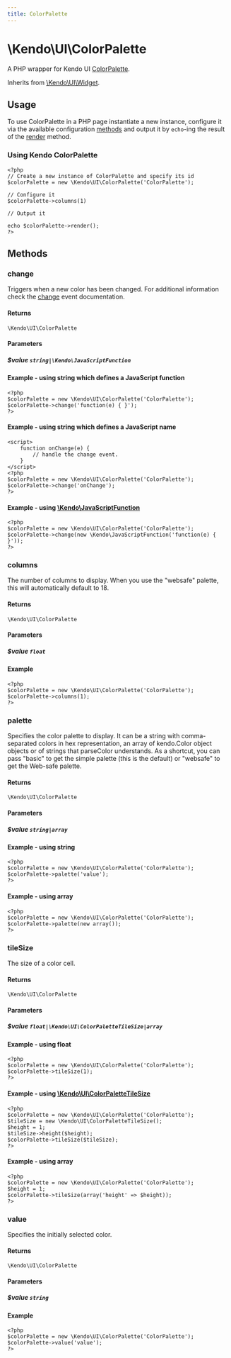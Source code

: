 ```yaml
---
title: ColorPalette
---
```


# \Kendo\UI\ColorPalette

A PHP wrapper for Kendo UI [ColorPalette](/kendo-ui/api/web/colorpalette).

Inherits from [\Kendo\UI\Widget](/kendo-ui/api/wrappers/php/Kendo/UI/Widget).

## Usage

To use ColorPalette in a PHP page instantiate a new instance, configure it via the available
configuration [methods](#methods) and output it by `echo`-ing the result of the [render](/kendo-ui/api/wrappers/php/Kendo/UI/Widget#render) method.

### Using Kendo ColorPalette

    <?php
    // Create a new instance of ColorPalette and specify its id
    $colorPalette = new \Kendo\UI\ColorPalette('ColorPalette');

    // Configure it
    $colorPalette->columns(1)

    // Output it

    echo $colorPalette->render();
    ?>


## Methods

### change
Triggers when a new color has been changed.
For additional information check the [change](/kendo-ui/api/web/colorpalette#events-change) event documentation.

#### Returns
`\Kendo\UI\ColorPalette`

#### Parameters

##### $value `string|\Kendo\JavaScriptFunction`

#### Example - using string which defines a JavaScript function

    <?php
    $colorPalette = new \Kendo\UI\ColorPalette('ColorPalette');
    $colorPalette->change('function(e) { }');
    ?>

#### Example - using string which defines a JavaScript name
    <script>
        function onChange(e) {
            // handle the change event.
        }
    </script>
    <?php
    $colorPalette = new \Kendo\UI\ColorPalette('ColorPalette');
    $colorPalette->change('onChange');
    ?>

#### Example - using [\Kendo\JavaScriptFunction](/kendo-ui/api/wrappers/php/kendo/javascriptfunction)

    <?php
    $colorPalette = new \Kendo\UI\ColorPalette('ColorPalette');
    $colorPalette->change(new \Kendo\JavaScriptFunction('function(e) { }'));
    ?>

### columns
The number of columns to display.  When you use the "websafe" palette, this will automatically default to 18.

#### Returns
`\Kendo\UI\ColorPalette`

#### Parameters

##### $value `float`



#### Example 
    <?php
    $colorPalette = new \Kendo\UI\ColorPalette('ColorPalette');
    $colorPalette->columns(1);
    ?>

### palette
Specifies the color palette to display.
It can be a string with comma-separated colors in hex representation, an array of kendo.Color object objects or of strings that parseColor understands.  As a shortcut, you can pass "basic" to get the simple palette (this is the default) or "websafe" to get the Web-safe palette.

#### Returns
`\Kendo\UI\ColorPalette`

#### Parameters

##### $value `string|array`



#### Example  - using string
    <?php
    $colorPalette = new \Kendo\UI\ColorPalette('ColorPalette');
    $colorPalette->palette('value');
    ?>

#### Example  - using array
    <?php
    $colorPalette = new \Kendo\UI\ColorPalette('ColorPalette');
    $colorPalette->palette(new array());
    ?>

### tileSize

The size of a color cell.

#### Returns
`\Kendo\UI\ColorPalette`

#### Parameters

##### $value `float|\Kendo\UI\ColorPaletteTileSize|array`




#### Example  - using float
    <?php
    $colorPalette = new \Kendo\UI\ColorPalette('ColorPalette');
    $colorPalette->tileSize(1);
    ?>


#### Example - using [\Kendo\UI\ColorPaletteTileSize](/kendo-ui/api/wrappers/php/Kendo/UI/ColorPaletteTileSize)
    <?php
    $colorPalette = new \Kendo\UI\ColorPalette('ColorPalette');
    $tileSize = new \Kendo\UI\ColorPaletteTileSize();
    $height = 1;
    $tileSize->height($height);
    $colorPalette->tileSize($tileSize);
    ?>

#### Example - using array

    <?php
    $colorPalette = new \Kendo\UI\ColorPalette('ColorPalette');
    $height = 1;
    $colorPalette->tileSize(array('height' => $height));
    ?>

### value
Specifies the initially selected color.

#### Returns
`\Kendo\UI\ColorPalette`

#### Parameters

##### $value `string`



#### Example 
    <?php
    $colorPalette = new \Kendo\UI\ColorPalette('ColorPalette');
    $colorPalette->value('value');
    ?>

